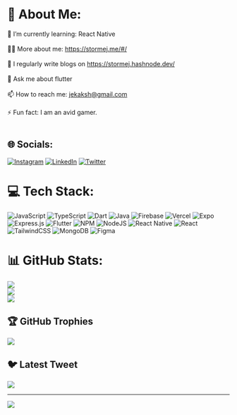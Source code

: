 # 💫 About Me:
🌱 I’m currently learning: React Native<br><br>👨‍💻 More about me: https://stormej.me/#/<br><br>📝 I regularly write blogs on https://stormej.hashnode.dev/<br><br>💬 Ask me about flutter<br><br>📫 How to reach me: jekaksh@gmail.com<br><br>⚡ Fun fact: I am an avid gamer.<br><br>


## 🌐 Socials:
[![Instagram](https://img.shields.io/badge/Instagram-%23E4405F.svg?logo=Instagram&logoColor=white)](https://instagram.com/ekakshjanweja) [![LinkedIn](https://img.shields.io/badge/LinkedIn-%230077B5.svg?logo=linkedin&logoColor=white)](https://linkedin.com/in/ekakshjanweja) [![Twitter](https://img.shields.io/badge/Twitter-%231DA1F2.svg?logo=Twitter&logoColor=white)](https://twitter.com/ekaksh_janweja) 

# 💻 Tech Stack:
![JavaScript](https://img.shields.io/badge/javascript-%23323330.svg?style=for-the-badge&logo=javascript&logoColor=%23F7DF1E) ![TypeScript](https://img.shields.io/badge/typescript-%23007ACC.svg?style=for-the-badge&logo=typescript&logoColor=white) ![Dart](https://img.shields.io/badge/dart-%230175C2.svg?style=for-the-badge&logo=dart&logoColor=white) ![Java](https://img.shields.io/badge/java-%23ED8B00.svg?style=for-the-badge&logo=java&logoColor=white) ![Firebase](https://img.shields.io/badge/firebase-%23039BE5.svg?style=for-the-badge&logo=firebase) ![Vercel](https://img.shields.io/badge/vercel-%23000000.svg?style=for-the-badge&logo=vercel&logoColor=white) ![Expo](https://img.shields.io/badge/expo-1C1E24?style=for-the-badge&logo=expo&logoColor=#D04A37) ![Express.js](https://img.shields.io/badge/express.js-%23404d59.svg?style=for-the-badge&logo=express&logoColor=%2361DAFB) ![Flutter](https://img.shields.io/badge/Flutter-%2302569B.svg?style=for-the-badge&logo=Flutter&logoColor=white) ![NPM](https://img.shields.io/badge/NPM-%23000000.svg?style=for-the-badge&logo=npm&logoColor=white) ![NodeJS](https://img.shields.io/badge/node.js-6DA55F?style=for-the-badge&logo=node.js&logoColor=white) ![React Native](https://img.shields.io/badge/react_native-%2320232a.svg?style=for-the-badge&logo=react&logoColor=%2361DAFB) ![React](https://img.shields.io/badge/react-%2320232a.svg?style=for-the-badge&logo=react&logoColor=%2361DAFB) ![TailwindCSS](https://img.shields.io/badge/tailwindcss-%2338B2AC.svg?style=for-the-badge&logo=tailwind-css&logoColor=white) ![MongoDB](https://img.shields.io/badge/MongoDB-%234ea94b.svg?style=for-the-badge&logo=mongodb&logoColor=white) 	![Figma](https://img.shields.io/badge/figma-%23F24E1E.svg?style=for-the-badge&logo=figma&logoColor=white)
# 📊 GitHub Stats:
![](https://github-readme-stats.vercel.app/api?username=ekakshjanweja&theme=dark&hide_border=false&include_all_commits=true&count_private=true)<br/>
![](https://github-readme-streak-stats.herokuapp.com/?user=ekakshjanweja&theme=dark&hide_border=false)<br/>
![](https://github-readme-stats.vercel.app/api/top-langs/?username=ekakshjanweja&theme=dark&hide_border=false&include_all_commits=true&count_private=true&layout=compact)

## 🏆 GitHub Trophies
![](https://github-profile-trophy.vercel.app/?username=ekakshjanweja&theme=radical&no-frame=false&no-bg=false&margin-w=4)

## 🐦 Latest Tweet
[![](https://gtce.itsvg.in/api?username=ekaksh_janweja)](https://github.com/VishwaGauravIn/github-twitter-card-embed)

---
[![](https://visitcount.itsvg.in/api?id=ekakshjanweja&icon=0&color=0)](https://visitcount.itsvg.in)

<!-- Proudly created with GPRM ( https://gprm.itsvg.in ) -->
